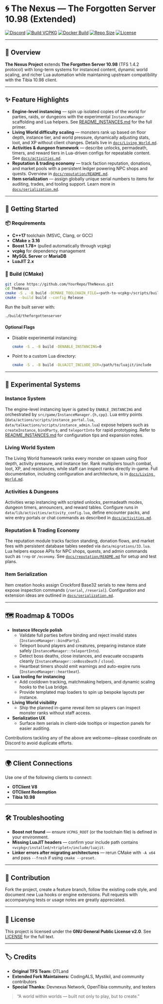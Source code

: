 # 🌀 The Nexus — The Forgotten Server 10.98 (Extended)

[![Discord](https://img.shields.io/badge/Join-include?logo=discord&logoColor=%237B68EE&label=Discord&color=%237B68EE)](https://discord.gg/GgvreyFvdV)
[![Build VCPKG](https://img.shields.io/badge/Build-include?logo=Drone&logoColor=%23DAA520&label=VCPKG&color=%23DAA520)](https://github.com/CodingALS/forgottenserver-10.98/actions/workflows/build-vcpkg.yml)
[![Docker Build](https://img.shields.io/badge/Generate-include?logo=Docker&logoColor=%236495ED&label=Docker&labelColor=grey&color=%236495ED)](https://github.com/CodingALS/forgottenserver-10.98/actions/workflows/docker.yml)
[![Repo Size](https://img.shields.io/badge/40%20MiB-include?label=Repo%20Size&color=%23FF1493)](https://github.com/CodingALS/forgottenserver-10.98)
[![License](https://img.shields.io/badge/GPL%202.0-include?label=License&color=%23FF7F50)](https://github.com/CodingALS/forgottenserver-10.98/blob/main/LICENSE)

---

## 📜 Overview

**The Nexus Project** extends **The Forgotten Server 10.98** (TFS 1.4.2 protocol) with long-term systems for instanced content, dynamic world scaling, and richer Lua automation while maintaining upstream compatibility with the Tibia 10.98 client.

---

## ✨ Feature Highlights

- **Engine-level instancing** — spin up isolated copies of the world for parties, raids, or dungeons with the experimental `InstanceManager` scaffolding and Lua helpers. See [README_INSTANCES.md](README_INSTANCES.md) for the full primer.
- **Living World difficulty scaling** — monsters rank up based on floor depth, instance tier, and world pressure, dynamically adjusting stats, loot, and XP without client changes. Details live in [`docs/Living World.md`](docs/Living%20World.md).
- **Activities & dungeon framework** — describe unlocks, permadeath, timers, and reward tiers in Lua-driven configs for repeatable content. See [`docs/activities.md`](docs/activities.md).
- **Reputation & trading economy** — track faction reputation, donations, and market pools with a persistent ledger powering NPC shops and quests. Overview in [`docs/reputation/README.md`](docs/reputation/README.md).
- **Item serialization** — assign globally unique serial numbers to items for auditing, trades, and tooling support. Learn more in [`docs/serialization.md`](docs/serialization.md).

---

## 🚀 Getting Started

### 📦 Requirements

- **C++17** toolchain (MSVC, Clang, or GCC)
- **CMake ≥ 3.16**
- **Boost 1.78+** (pulled automatically through vcpkg)
- **vcpkg** for dependency management
- **MySQL Server** or **MariaDB**
- **LuaJIT 2.x**

### 🔧 Build (CMake)

```bash
git clone https://github.com/YourRepo/TheNexus.git
cd TheNexus
cmake -S . -B build -DCMAKE_TOOLCHAIN_FILE=<path-to-vcpkg>/scripts/buildsystems/vcpkg.cmake
cmake --build build --config Release
```

Run the built server with:

```bash
./build/theforgottenserver
```

#### Optional Flags

- Disable experimental instancing:
  ```bash
  cmake -S . -B build -DENABLE_INSTANCING=0
  ```
- Point to a custom Lua directory:
  ```bash
  cmake -S . -B build -DLUAJIT_INCLUDE_DIR=/path/to/luajit/include
  ```

---

## 🧪 Experimental Systems

### Instance System
The engine-level instancing layer is gated by `ENABLE_INSTANCING` and orchestrated by `src/game/InstanceManager.{h,cpp}`. Lua entry points (`data/actions/scripts/instance_portal.lua`, `data/talkactions/scripts/instance_admin.lua`) expose helpers such as `createInstance`, `bindParty`, and `teleportInto` for rapid prototyping. Refer to [README_INSTANCES.md](README_INSTANCES.md) for configuration tips and expansion notes.

### Living World System
The Living World framework ranks every monster on spawn using floor depth, activity pressure, and instance tier. Rank multipliers touch combat, loot, XP, and resistances, while staff can inspect ranks directly in-game. Full documentation, including configuration and architecture, is in [`docs/Living World.md`](docs/Living%20World.md).

### Activities & Dungeons
Activities wrap instancing with scripted unlocks, permadeath modes, dungeon timers, announcers, and reward tables. Configure runs in `data/lib/activities/activity_config.lua`, define encounter packs, and wire entry portals or chat commands as described in [`docs/activities.md`](docs/activities.md).

### Reputation & Trading Economy
The reputation module tracks faction standing, donation flows, and market fees with persistent database tables seeded via `data/migrations/33.lua`. Lua helpers expose APIs for NPC shops, quests, and admin commands such as `!rep` or `/economy`. See [`docs/reputation/README.md`](docs/reputation/README.md) for setup and test plans.

### Item Serialization
Item creation hooks assign Crockford Base32 serials to new items and expose inspection commands (`/serial`, `/reserial`). Configuration and extension ideas are outlined in [`docs/serialization.md`](docs/serialization.md).

---

## 🗺️ Roadmap & TODOs

- **Instance lifecycle polish**
  - Validate full parties before binding and reject invalid states (`InstanceManager::bindParty`).
  - Teleport bound players and creatures, preparing instance state safely (`InstanceManager::teleportInto`).
  - Detect boss deaths, close instances, and evacuate occupants cleanly (`InstanceManager::onBossDeath` / `close`).
  - Heartbeat timers should emit warnings and auto-expire runs (`InstanceManager::heartbeat`).
- **Lua tooling for instancing**
  - Add cooldown tracking, matchmaking helpers, and dynamic scaling hooks to the Lua bridge.
  - Provide templated map loaders to spin up bespoke layouts per instance.
- **Living World visibility**
  - Ship the planned in-game reveal item so players can inspect monster ranks without staff access.
- **Serialization UX**
  - Surface item serials in client-side tooltips or inspection panels for easier auditing.

Contributions tackling any of the above are welcome—please coordinate on Discord to avoid duplicate efforts.

---

## 🌍 Client Connections

Use one of the following clients to connect:

- **OTClient V8**
- **OTClient Redemption**
- **Tibia 10.98**

---

## 🛠️ Troubleshooting

- **Boost not found** — ensure `VCPKG_ROOT` (or the toolchain file) is defined in your environment.
- **Missing LuaJIT headers** — confirm your include path contains `<vcpkg>/installed/<triplet>/include/luajit`.
- **Linker errors after migrating architectures** — rerun CMake with `-A x64` and pass `--fresh` if using `cmake --preset`.

---

## 🤝 Contribution

Fork the project, create a feature branch, follow the existing code style, and document new Lua hooks or engine extensions. Pull requests with accompanying tests or usage notes are greatly appreciated.

---

## 📄 License

This project is licensed under the **GNU General Public License v2.0**. See [LICENSE](LICENSE) for the full text.

---

## 🏷️ Credits

- **Original TFS Team:** OTLand
- **Extended Fork Maintainers:** CodingALS, Mystikil, and community contributors
- **Special Thanks:** Devnexus Network, OpenTibia community, and testers

> “A world within worlds — built not only to play, but to create.”

